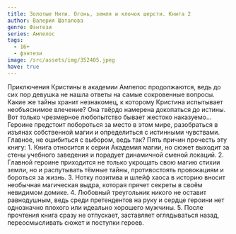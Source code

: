 ```yaml
---
title: Золотые Нити. Огонь, земля и клочок шерсти. Книга 2
author: Валерия Шаталова
genre: Фэнтези
series: Ампелос
tags:
  - 16+
  - фэнтези
image: /src/assets/img/352405.jpeg
have: true
---
```

Приключения Кристины в академии Ампелос продолжаются, ведь до сих пор девушка не нашла ответы на самые сокровенные вопросы. Какие же тайны хранит незнакомец, к которому Кристина испытывает необъяснимое влечение? Она твёрдо намерена докопаться до истины. Вот только чрезмерное любопытство бывает жестоко наказуемо... Героине предстоит побороться за место в этом мире, разобраться в изъянах собственной магии и определиться с истинными чувствами. Главное, не ошибиться с выбором, ведь так? Пять причин прочесть эту книгу: 1. Книга относится к серии Академия магии, но сюжет выходит за стены учебного заведения и порадует динамичной сменой локаций. 2. Главной героине приходится не только укрощать свою магию стихии земли, но и распутывать тёмные тайны, противостоять провокациям и бороться за жизнь. 3. Нотку позитива и шлейф хаоса в историю вносит необычная магическая выдра, которая прячет секреты в своём невидимом домике. 4. Любовный треугольник никого не оставит равнодушным, ведь среди претендентов на руку и сердце героини нет однозначно плохого или идеально хорошего мужчины. 5. После прочтения книга сразу не отпускает, заставляет оглядываться назад, переосмысливать сюжет и поступки героев.
